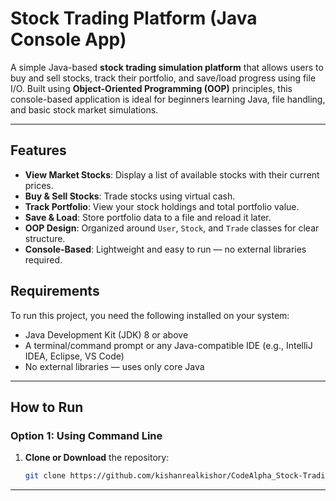 # Stock Trading Platform (Java Console App)

A simple Java-based **stock trading simulation platform** that allows users to buy and sell stocks, track their portfolio, and save/load progress using file I/O. Built using **Object-Oriented Programming (OOP)** principles, this console-based application is ideal for beginners learning Java, file handling, and basic stock market simulations.

---

## Features

- **View Market Stocks**: Display a list of available stocks with their current prices.
-  **Buy & Sell Stocks**: Trade stocks using virtual cash.
-  **Track Portfolio**: View your stock holdings and total portfolio value.
-  **Save & Load**: Store portfolio data to a file and reload it later.
-  **OOP Design**: Organized around `User`, `Stock`, and `Trade` classes for clear structure.
-  **Console-Based**: Lightweight and easy to run — no external libraries required.

## Requirements

To run this project, you need the following installed on your system:

- Java Development Kit (JDK) 8 or above
- A terminal/command prompt or any Java-compatible IDE (e.g., IntelliJ IDEA, Eclipse, VS Code)
- No external libraries — uses only core Java

---

## How to Run

### Option 1: Using Command Line

1. **Clone or Download** the repository:
   ```bash
   git clone https://github.com/kishanrealkishor/CodeAlpha_Stock-Trading-Platform
---
